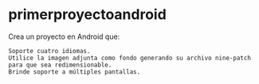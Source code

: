 # primerproyectoandroid

Crea un proyecto en Android que:

    Soporte cuatro idiomas.
    Utilice la imagen adjunta como fondo generando su archivo nine-patch para que sea redimensionable.
    Brinde soporte a múltiples pantallas.
